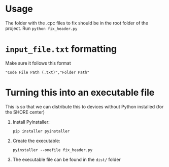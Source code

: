 # Usage
The folder with the .cpc files to fix should be in the root folder of the project.
Run `python fix_header.py`

# `input_file.txt` formatting
Make sure it follows this format
```
"Code File Path (.txt)","Folder Path"
```


# Turning this into an executable file
This is so that we can distribute this to devices without Python installed (for the SHORE center)
1. Install PyInstaller:
   ```
   pip installer pyinstaller
   ```
   
3. Create the executable:
   ```
   pyinstaller --onefile fix_header.py
   ```
   
5. The executable file can be found in the `dist/` folder
